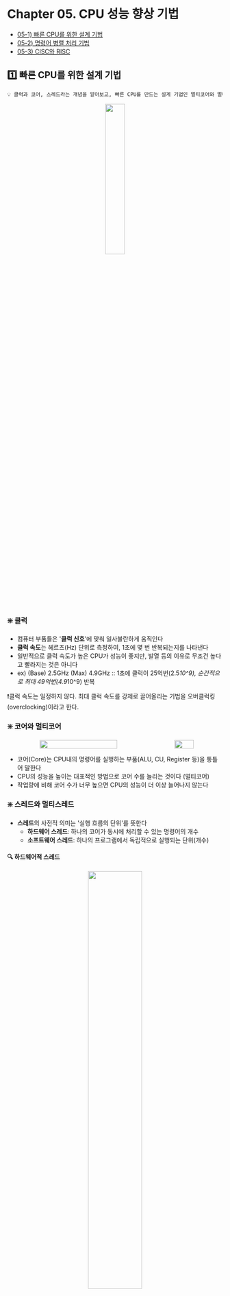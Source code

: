 # Chapter 05. CPU 성능 향상 기법

- [05-1) 빠른 CPU를 위한 설계 기법]()
- [05-2) 명령어 병렬 처리 기법]()
- [05-3) CISC와 RISC]()

## 1️⃣ 빠른 CPU를 위한 설계 기법

```markdown
💡 클럭과 코어, 스레드라는 개념을 알아보고, 빠른 CPU를 만드는 설계 기법인 멀티코어와 멀티스레드란 무엇인지 이해한다
```

<div align="center">
<img width="30%" src="images/05_인텔CPU코어.png">
</div>

### ❇️ 클럭

- 컴퓨터 부품들은 '**클럭 신호**'에 맞춰 일사불란하게 움직인다
- **클럭 속도**는 헤르츠(Hz) 단위로 측정하여, 1초에 몇 번 반복되는지를 나타낸다
- 일반적으로 클럭 속도가 높은 CPU가 성능이 좋지만, 발열 등의 이유로 무조건 높다고 빨라지는 것은 아니다
- ex) (Base) 2.5GHz (Max) 4.9GHz :: 1초에 클럭이 25억번(2.5*10^9), 순간적으로 최대 49억번(4.9*10^9) 반복

❗클럭 속도는 일정하지 않다. 최대 클럭 속도를 강제로 끌어올리는 기법을 오버클럭킹(overclocking)이라고 한다.

### ❇️ 코어와 멀티코어

<div align="center" style="display:flex; align-items: center; justify-content: center;">
<img width="60%" src="images/05_CPU_현대코어모습.png" style="margin-right:20px">
<img width="30%" src="images/05_멀티코어이름.png">
</div>

- 코어(Core)는 CPU내의 명령어를 실행하는 부품(ALU, CU, Register 등)을 통틀어 말한다
- CPU의 성능을 높이는 대표적인 방법으로 코어 수를 늘리는 것이다 (멀티코어)
- 작업량에 비해 코어 수가 너무 높으면 CPU의 성능이 더 이상 늘어나지 않는다

### ❇️ 스레드와 멀티스레드

- **스레드**의 사전적 의미는 '실행 흐름의 단위'를 뜻한다
  - **하드웨어 스레드**: 하나의 코어가 동시에 처리할 수 있는 명령어의 개수
  - **소프트웨어 스레드**: 하나의 프로그램에서 독립적으로 실행되는 단위(개수)

#### 🔍 하드웨어적 스레드

<div align="center">
<img width="50%" src="images/05_하드웨어_스레드.png">
</div>

- 하드웨어적 스레드는 하나의 코어가 동시에 처리할 수 있는 명령어의 단위(개수)를 뜻한다
- 예) 2코어 4스레드 CPU : 2개의 코어가 한 번에 4개의 명령어를 처리
- 이처럼 하나의 코어로 여러 명령어를 동시에 처리하는 CPU를 **멀티스레드 프로세서** 혹은 **멀티스레드 CPU**라고 한다

(하이퍼스레딩은 인텔에서 개발하는 멀티스레드 기술을 부르는 이름이다)

#### 🔍 소프트웨어적 스레드

<div align="center">
<img width="50%" src="images/05_소프트웨어_스레드.png">
</div>

- 하나의 프로그램에서 독립적으로 실행되는 단위(개수)를 의미한다

#### 🔍 멀티스레드 프로세서

<div align="center">
<img width="50%" src="images/05_논리프로세서_작업관리자.png">
</div>

- 멀티스레드 프로세서의 가장 큰 핵심은 **레지스터의 개수**이다
- 하나의 코어로 여러 개의 명령어를 동시에 처리하도록 만들기 위해 프로그램 카운터, 스택 포인터 등 하나의 명령어를 처리하기 위해 꼭 필요한 레지스터를 여러개 가지고 있으면 된다
- 하드웨어 스레드는 **논리 프로세서**라고 부르기도 한다 (프로그램 입장에서 스레드와 코어의 차이가 구분이 안되기 때문)


---
<br/>


## 2️⃣ 명령어 병렬 처리 기법

```markdown
💡 명령어를 빠르고 효율적으로 처리하기 위해 CPU를 한시도 쉬지 않고 작동시키는 명령어 병렬 처리 기법을 알아본다
```

### ❇️ 명령어 파이프라인

<div align="center" style="display:flex; align-items: center; justify-content: center;">
<img width="45%" src="images/05_명령어_파이프라인.png">
<img width="45%" src="images/05_명령어_파이프라인_공장비유.png">
</div>

> ① 명령어 인출(Instruction Fetch)  
> ② 명령어 해석(Instruction Decode)  
> ③ 명령어 실행(Excute Instruction)  
> ④ 결과 저장(Write Back)

- **명령어 파이프라인**은 하나의 명령어가 처리되는 전체 과정을 **단계별로 나누어** 실행하여 **동시에 여러개의 명령어를 수행하는 기법**이다
- 각각의 명령어들의 **단계가 겹치지 않게** 하면 동시에 여러개의 명령어를 처리할 수 있다
- 하지만, 특정 상황에서는 동시 실행이 불가능한 경우도 있는데 이를 **파이프라인 위험**이라고 부른다

⚠️ (전공서에 따라 명령어 처리 단계를 나누는 기준이 다를 수 있다)

### ❇️ 파이프라인 위험

<div align="center">
<img width="40%" src="images/05_파이프라인_위험.png">
</div>

#### 🔍 데이터 위험 (Data Hazard)

<div align="center">
<img width="80%" src="images/05_데이터위험.png">
</div>

- **데이터 위험**은 명령어 간 **데이터 의존성**이 존재하는 경우 발생한다
- 위 예시에서와 같이 [명령어2]는 [명령어1]의 실행이 모두 완료된 후에 실행되어야 문제가 발생하지 않는다  
  즉, 이러한 경우 **[명령어2]는 [명령어1]의 데이터에 의존적이다** 라고 하며, 이러한 상황을 **데이터 위험**이라고 한다

#### 🔍 제어 위험 (Control Hazard)

<div align="center">
<img width="60%" src="images/05_제어위험.png">
</div>

- **제어 위험**은 주로 분기 등으로 인한 **프로그램 카운터의 갑작스러운 변화**에 의해 발생한다
- 위 그림과 같이 어떤 명령어를 처리하다가 카운터의 변화로 프로그램의 실행 흐름이 바뀌게 될 경우 그 다음 명령어 파이프라인에서 처리중이었던 명령어 실행들이 헛수고가 된다
- 이를 보완하기 위해 프로그램이 어디로 분기할지 **미리 예측**한 후 **그 주소를 인출**하는 기술을 **분기 예측**(branch prediction)이라고 한다

#### 🔍 구조적 위험 (Structural Hazard)

- **구조적 위험**은 명령어들을 겹쳐 실행하는 과정에서 서로 다른 명령어가 동시에 ALU, 레지스터 등과 같은 CPU 자원을 사용하려고 할 때 발생한다
- **자원 위험**(Resource Hazard)이라고 부르기도 한다

### ❇️ 슈퍼스칼라 (Superscalar)

<div align="center" style="display:flex; align-items: center; justify-content: center;">
<img width="45%" src="images/05_슈퍼스칼라.png">
<img width="45%" src="images/05_슈퍼스칼라_공장비유.png">
</div>

- 오늘날 대부분의 CPU에서는 위와 같이 **여러 개의 명령어 파이프라인**을 구성하며 이를 **슈퍼스칼라**라고 한다
- 이러한 CPU를 **슈퍼스칼라 프로세서** 혹은 **슈퍼스칼라 CPU**라고 부른다
- 슈퍼스칼라 프로세서는 매 클럭 주기마다 동시에 여러 명령어의 인출, 해석, 실행할 수 있어야 한다

✅ 이론적으로는 파이프라인의 개수에 비례하여 프로그램 처리 속도가 빨라진다. 하지만 파이프라인 위험 등의 예상치 못한 문제로 인해 반드시 비례하지는 않기 때문에 고도화된 CPU 설계 작업이 필요하다.

### ❇️ 비순차적 명령어 처리 (OoOE, Out-of-order execution)

<div align="center">
<img width="100%" src="images/05_비순차적_명령어_처리.png">
</div>

- 오늘날 **CPU 성능 향상에 크게 기여한 기법**이자 대부분의 CPU가 차용하고 있다
- **비순차적 명령어 처리**는 명령어들을 비순차적으로 실행하여 CPU를 최대한 효율적으로 활용하는 기법이다
- 위 그림과 같이 왼쪽의 경우 ②번 명령어에서 파이프라인이 멈추게 되는데, ③번과 ⑥번의 순서를 바꿔서 실행하여 대기 시간을 최소화 할 수 있다
- 즉, 순서를 바꿔 실행해도 무방한 명령어를 먼저 실행하여 **명령어 파이프라인이 멈추는 것을 방지하는 기법**이다

---
<br/>


## 3️⃣ CISC와 RISC

```markdown
💡 CPU의 언어인 ISA가 무엇인지 이해하고, 현대 CPU의 주요 설계 방식인 CISC와 RISC의 정의와 차이점에 대해 알아본다.
```

> 명령어 파이프라이닝과 슈퍼스칼라 기법을 실제로 CPU에 적용하려면 명령어가 파이프라이닝에 최적화되어 있어야 한다.  
> 즉, CPU가 인출하고 해석하고 실행하는 명령어가 쉬운 형태로 되어 있어야 한다.

### ❇️ 명령어 집합 구조 (ISA, Instruction Set Architecture)

- CPU가 이해할 수 있는 명령어들의 모음을 명령어 집합(Instruction Set) 또는 **명령어 집합 구조**(ISA)라고 한다
- **CPU마다 ISA가 조금씩 다를 수 있으며**, 이에 따라 명령어와 어셈블리어, 프로그램 실행 파일들도 모두 달라지게 된다
- ex) 인텔 CPU는 x86 혹은 x86-64 ISA, 애플의 아이폰 CPU는 ARM ISA

<div align="center">
<img width="40%" src="images/05_intel_vs_arm_명령어차이.png">
</div>

- ISA가 같은 CPU끼리는 서로의 명령어 이해 가능. 다르면 이해 불가능하다.  
  (**ISA**는 일종의 **CPU의 언어**라고 볼 수 있다)
- ISA가 다르면 제어장치가 명령어를 해석하는 방식, 사용되는 레지스터 종류의 개수, 메모리 관리 방법, 그리고 CPU 하드웨어 설계에도 큰 영향을 미친다
- 앞서 배운 **명령어 병렬 처리 기법**들을 적용하기에 용이한 ISA가 있고, 그렇지 못한 ISA가 있다.
- 현대 ISA의 양대 산맥에는 **CISC**와 **RISC**가 있다

### ❇️ CISC (Complex Instruction Set Computer)

<div align="center" style="display:flex; align-items: center; justify-content: center;">
<img width="45%" src="images/05_CISC.png">
<img width="45%" src="images/05_CISC_명령어_파이프라인.png">
</div>

- 이름 그대로 **복잡하고 다양한 명령어들을 활용하는 CPU 설계 방식**이다
- 명령어의 형태와 크기가 다양한 **가변 길이 명령어**를 활용
- 다양하고 강력한 명령어 활용 → 적은 수의 명령어로 프로그램 실행 → **메모리 절약** 장점
- 그러나, 복잡한 가변 길이 명령어 → 실행 시간 길고 일정치 않음(여러 클럭 주기 필요) → 명령어 파이프라이닝 어려움 → **매우 치명적인 단점**‼️
- 즉, CISC 기반 CPU는 성장의 한계가 있다


### ❇️ RISC (Reduced Instruction Set Computer)

<div align="center" style="display:flex; align-items: center; justify-content: center;">
<img width="45%" src="images/05_RISC.png">
<img width="45%" src="images/05_RISC_명령어_파이프라인.png">
</div>

- 이름 그대로 **단순하고 적은 명령어를 활용하는 CPU 설계 방식**이다
- 원활한 파이프라이닝을 위해 **명령어 길이와 수행 시간이 짧고 규격화** 됨
- **자주 쓰이는 기본적인 명령어를 작고 빠르게 만드는 것**을 중요시 함 (실행 시간 1클럭 내외를 지향함)
- **고정 길이 명령어** 사용
- 메모리 직접 접근 명령어를 load와 store 두 개로 제한할 만큼 단순화하고 최소화를 추구 (load-store 구조)
- 주소 지정 방식의 종류가 적은 경우가 많다
- 메모리 접근을 단순화, 최소화하는 대신 **레지스터를 적극적으로 활용**
- CISC보다 프로그램 용량은 많이 차지함

### ✅ CISC vs RISC

| CISC                             | RISC                            |
|----------------------------------|---------------------------------|
| 복잡하고 다양한 명령어                     | 단순하고 적은 명령어                     |
| 가변 길이 명령어                        | 고정 길이 명령어                       |
| 다양한 주소 지정 방식                     | 적은 주소 지정 방식                     |
| 프로그램을 이루는 명령어의 수가 적음 (메모리 용량 작음) | 프로그램을 이루는 명령어의 수가 많음 (메모리 용량 큼) |
| 여러 클럭에 걸쳐 명령어 수행                 | 1클럭 내외로 명령어 수행                  |
| 파이프라이닝하기 어려움                    | 파이프라이닝에 최적화                     |

> 💡 현대에 와서는 CISC 기반의 CPU도 **마이크로 명령어**라는 기술을 활용하여 CPU 내부적으로 RISC 방식과 비슷하게 1클럭 내외로 동작하도록 설계 방식을 계속 보완해 나가고 있다.

---
<br/>


## *️⃣ References

- [[컴퓨터 공학 기초 강의] 12강. 빠른 CPU를 위한 설계 기법](https://www.youtube.com/watch?v=VO0RQAA7KYc&list=PLVsNizTWUw7FCS83JhC1vflK8OcLRG0Hl&index=14)
- [[컴퓨터 공학 기초 강의] 13강. 명령어 병렬 처리 기법](https://www.youtube.com/watch?v=Btsa_U-f26k&list=PLVsNizTWUw7FCS83JhC1vflK8OcLRG0Hl&index=15)
- [[컴퓨터 공학 기초 강의] 14강. 명령어 집합 구조, CISC와 RISC](https://www.youtube.com/watch?v=lJwIERMo_N4&list=PLVsNizTWUw7FCS83JhC1vflK8OcLRG0Hl&index=16)


